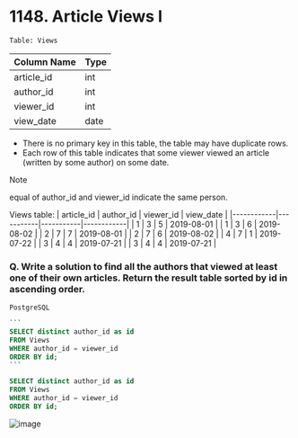 # 1148. Article Views I

`Table: Views`

| Column Name   | Type    |
|---------------|---------|
| article_id    | int     |
| author_id     | int     |
| viewer_id     | int     |
| view_date     | date    |

* There is no primary key in this table, the table may have duplicate rows.
* Each row of this table indicates that some viewer viewed an article (written by some author) on some date. 
> [!NOTE]
> equal of author_id and viewer_id indicate the same person.
 

Views table:
| article_id | author_id | viewer_id | view_date  |
|------------|-----------|-----------|------------|
| 1          | 3         | 5         | 2019-08-01 |
| 1          | 3         | 6         | 2019-08-02 |
| 2          | 7         | 7         | 2019-08-01 |
| 2          | 7         | 6         | 2019-08-02 |
| 4          | 7         | 1         | 2019-07-22 |
| 3          | 4         | 4         | 2019-07-21 |
| 3          | 4         | 4         | 2019-07-21 |

### Q. Write a solution to find all the authors that viewed at least one of their own articles. Return the result table sorted by id in ascending order.

`PostgreSQL`
````SQL
```
SELECT distinct author_id as id
FROM Views
WHERE author_id = viewer_id
ORDER BY id;
```
````


```SQL
SELECT distinct author_id as id
FROM Views
WHERE author_id = viewer_id
ORDER BY id;
```

![image](https://github.com/PankajVirendraModi/SQL-things/assets/75255261/feec8ff0-6231-4b93-a87c-b45803326c62)
